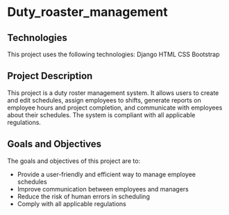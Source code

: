 # Duty_roaster_management
## Technologies
This project uses the following technologies:
Django
HTML
CSS
Bootstrap

## Project Description
This project is a duty roster management system. It allows users to create and edit schedules, assign employees to shifts, generate reports on employee hours and project completion, and communicate with employees about their schedules. The system is compliant with all applicable regulations.

## Goals and Objectives

The goals and objectives of this project are to:

* Provide a user-friendly and efficient way to manage employee schedules
* Improve communication between employees and managers
* Reduce the risk of human errors in scheduling
* Comply with all applicable regulations
